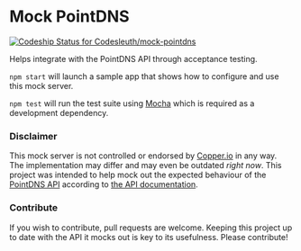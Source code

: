 Mock PointDNS
=============

[ ![Codeship Status for Codesleuth/mock-pointdns](https://codeship.io/projects/074ee780-dace-0131-7546-42c710d18839/status)](https://codeship.io/projects/24377)

Helps integrate with the PointDNS API through acceptance testing.

`npm start` will launch a sample app that shows how to configure and use this mock server.

`npm test` will run the test suite using [Mocha] which is required as a development dependency.

### Disclaimer

This mock server is not controlled or endorsed by [Copper.io](copperio) in any way. The implementation may differ and may even be outdated *right now*. This project was intended to help mock out the expected behaviour of the [PointDNS API](pointhq) according to [the API documentation](pointdnsdocs).

### Contribute

If you wish to contribute, pull requests are welcome. Keeping this project up to date with the API it mocks out is key to its usefulness. Please contribute!


[mocha]:http://visionmedia.github.io/mocha/
[copperio]:http://copper.io/
[pointhq]:https://pointhq.com/
[pointdnsdocs]:https://pointhq.com/api/docs